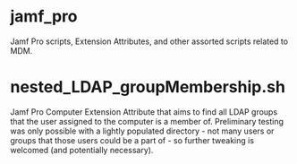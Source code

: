 # jamf_pro
Jamf Pro scripts, Extension Attributes, and other assorted scripts related to MDM.

# nested_LDAP_groupMembership.sh
Jamf Pro Computer Extension Attribute that aims to find all LDAP groups that the user assigned to the computer is a member of. Preliminary testing was only possible with a lightly populated directory - not many users or groups that those users could be a part of - so further tweaking is welcomed (and potentially necessary).
